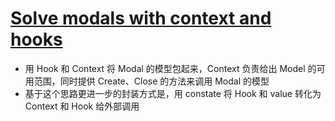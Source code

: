 # [Solve modals with context and hooks](https://alexandrempsantos.com/draft__solve-modals-with-context-and-hooks/)

- 用 Hook 和 Context 将 Modal 的模型包起来，Context 负责给出 Model 的可用范围，同时提供 Create、Close 的方法来调用 Modal 的模型
- 基于这个思路更进一步的封装方式是，用 constate 将 Hook 和 value 转化为 Context 和 Hook 给外部调用
